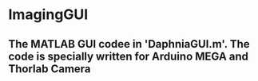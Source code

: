# ImagingGUI

## The MATLAB GUI codee in 'DaphniaGUI.m'. The code is specially written for Arduino MEGA and Thorlab Camera
